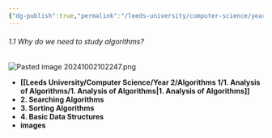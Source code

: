 ```yaml
---
{"dg-publish":true,"permalink":"/leeds-university/computer-science/year-2/algorithms-1/algorithms-1/","tags":["Mandatory-Module"]}
---
```


###### 1.1 Why do we need to study algorithms?
![Pasted image 20241002102247.png](/img/user/Leeds%20University/Computer%20Science/Year%202/Algorithms%201/images/Pasted%20image%2020241002102247.png)

- **[[Leeds University/Computer Science/Year 2/Algorithms 1/1. Analysis of Algorithms/1. Analysis of Algorithms\|1. Analysis of Algorithms]]**
- **2. Searching Algorithms**
- **3. Sorting Algorithms**
- **4. Basic Data Structures**
- **images**


